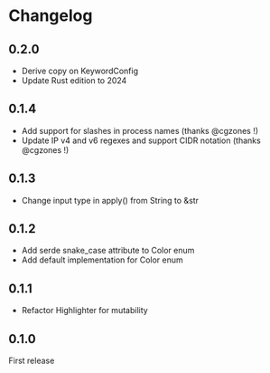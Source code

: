 # Changelog

## 0.2.0

- Derive copy on KeywordConfig
- Update Rust edition to 2024

## 0.1.4

- Add support for slashes in process names (thanks @cgzones !)
- Update IP v4 and v6 regexes and support CIDR notation (thanks @cgzones !)

## 0.1.3

- Change input type in apply() from String to &str

## 0.1.2

- Add serde snake_case attribute to Color enum
- Add default implementation for Color enum

## 0.1.1

- Refactor Highlighter for mutability

## 0.1.0

First release
